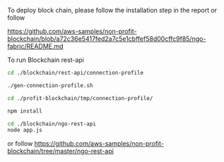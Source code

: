 To deploy block chain, please follow the installation step in the report or follow

https://github.com/aws-samples/non-profit-blockchain/blob/a72c36e5417fed2a7c5e1cbffef58d00cffc9f85/ngo-fabric/README.md

To run Blockchain rest-api

```bash
cd ./blockchain/rest-api/connection-profile

./gen-connection-profile.sh

cd ./profit-blockchain/tmp/connection-profile/

npm install

cd ./blockchain/ngo-rest-api
node app.js 

```

or follow
https://github.com/aws-samples/non-profit-blockchain/tree/master/ngo-rest-api
